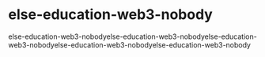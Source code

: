 # else-education-web3-nobody
else-education-web3-nobodyelse-education-web3-nobodyelse-education-web3-nobodyelse-education-web3-nobodyelse-education-web3-nobody
